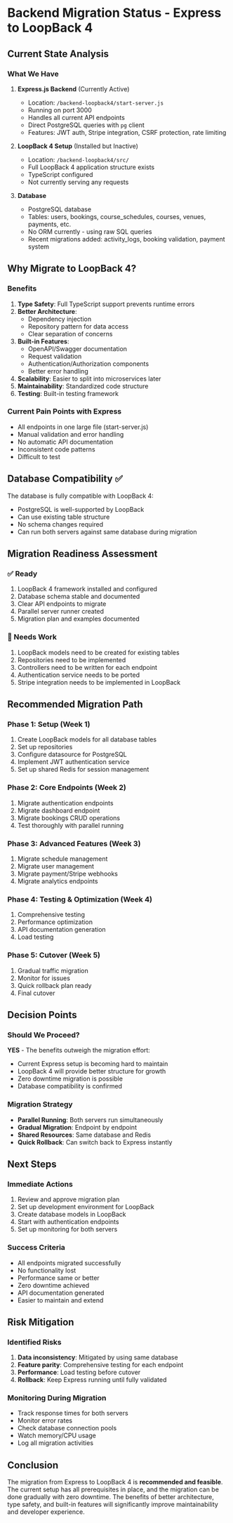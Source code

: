 # Backend Migration Status - Express to LoopBack 4

## Current State Analysis

### What We Have
1. **Express.js Backend** (Currently Active)
   - Location: `/backend-loopback4/start-server.js`
   - Running on port 3000
   - Handles all current API endpoints
   - Direct PostgreSQL queries with `pg` client
   - Features: JWT auth, Stripe integration, CSRF protection, rate limiting

2. **LoopBack 4 Setup** (Installed but Inactive)
   - Location: `/backend-loopback4/src/`
   - Full LoopBack 4 application structure exists
   - TypeScript configured
   - Not currently serving any requests

3. **Database**
   - PostgreSQL database
   - Tables: users, bookings, course_schedules, courses, venues, payments, etc.
   - No ORM currently - using raw SQL queries
   - Recent migrations added: activity_logs, booking validation, payment system

## Why Migrate to LoopBack 4?

### Benefits
1. **Type Safety**: Full TypeScript support prevents runtime errors
2. **Better Architecture**: 
   - Dependency injection
   - Repository pattern for data access
   - Clear separation of concerns
3. **Built-in Features**:
   - OpenAPI/Swagger documentation
   - Request validation
   - Authentication/Authorization components
   - Better error handling
4. **Scalability**: Easier to split into microservices later
5. **Maintainability**: Standardized code structure
6. **Testing**: Built-in testing framework

### Current Pain Points with Express
- All endpoints in one large file (start-server.js)
- Manual validation and error handling
- No automatic API documentation
- Inconsistent code patterns
- Difficult to test

## Database Compatibility ✅

The database is fully compatible with LoopBack 4:
- PostgreSQL is well-supported by LoopBack
- Can use existing table structure
- No schema changes required
- Can run both servers against same database during migration

## Migration Readiness Assessment

### ✅ Ready
1. LoopBack 4 framework installed and configured
2. Database schema stable and documented
3. Clear API endpoints to migrate
4. Parallel server runner created
5. Migration plan and examples documented

### 🔧 Needs Work
1. LoopBack models need to be created for existing tables
2. Repositories need to be implemented
3. Controllers need to be written for each endpoint
4. Authentication service needs to be ported
5. Stripe integration needs to be implemented in LoopBack

## Recommended Migration Path

### Phase 1: Setup (Week 1)
1. Create LoopBack models for all database tables
2. Set up repositories
3. Configure datasource for PostgreSQL
4. Implement JWT authentication service
5. Set up shared Redis for session management

### Phase 2: Core Endpoints (Week 2)
1. Migrate authentication endpoints
2. Migrate dashboard endpoint
3. Migrate bookings CRUD operations
4. Test thoroughly with parallel running

### Phase 3: Advanced Features (Week 3)
1. Migrate schedule management
2. Migrate user management
3. Migrate payment/Stripe webhooks
4. Migrate analytics endpoints

### Phase 4: Testing & Optimization (Week 4)
1. Comprehensive testing
2. Performance optimization
3. API documentation generation
4. Load testing

### Phase 5: Cutover (Week 5)
1. Gradual traffic migration
2. Monitor for issues
3. Quick rollback plan ready
4. Final cutover

## Decision Points

### Should We Proceed?
**YES** - The benefits outweigh the migration effort:
- Current Express setup is becoming hard to maintain
- LoopBack 4 will provide better structure for growth
- Zero downtime migration is possible
- Database compatibility is confirmed

### Migration Strategy
- **Parallel Running**: Both servers run simultaneously
- **Gradual Migration**: Endpoint by endpoint
- **Shared Resources**: Same database and Redis
- **Quick Rollback**: Can switch back to Express instantly

## Next Steps

### Immediate Actions
1. Review and approve migration plan
2. Set up development environment for LoopBack
3. Create database models in LoopBack
4. Start with authentication endpoints
5. Set up monitoring for both servers

### Success Criteria
- All endpoints migrated successfully
- No functionality lost
- Performance same or better
- Zero downtime achieved
- API documentation generated
- Easier to maintain and extend

## Risk Mitigation

### Identified Risks
1. **Data inconsistency**: Mitigated by using same database
2. **Feature parity**: Comprehensive testing for each endpoint
3. **Performance**: Load testing before cutover
4. **Rollback**: Keep Express running until fully validated

### Monitoring During Migration
- Track response times for both servers
- Monitor error rates
- Check database connection pools
- Watch memory/CPU usage
- Log all migration activities

## Conclusion

The migration from Express to LoopBack 4 is **recommended and feasible**. The current setup has all prerequisites in place, and the migration can be done gradually with zero downtime. The benefits of better architecture, type safety, and built-in features will significantly improve maintainability and developer experience.
